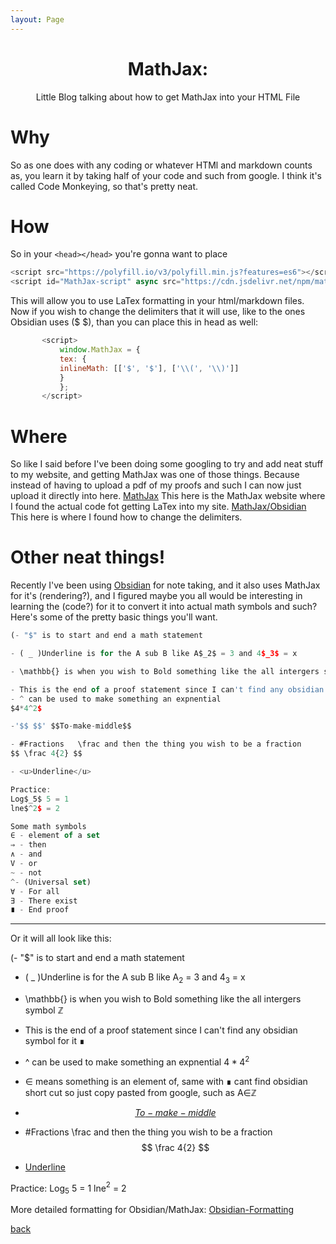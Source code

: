 ```yaml
---
layout: Page
---
```

<html>
    <head>
        <script src="https://polyfill.io/v3/polyfill.min.js?features=es6"></script>
        <script id="MathJax-script" async src="https://cdn.jsdelivr.net/npm/mathjax@3/es5/tex-mml-chtml.js"></script>
        <script>
        window.MathJax = {
        tex: {
        inlineMath: [['$', '$'], ['\\(', '\\)']]
        }
        };
        </script>
            <center>
            <H1>MathJax:</H1>
            <p> 
            Little Blog talking about how to get MathJax into your HTML File
            </p>
            </center>
    </head>
</html>

# Why
So as one does with any coding or whatever HTMl and markdown counts as, you learn it by taking half of your code and such from google. I think it's called Code Monkeying, so that's pretty neat. 
# How
So in your `<head></head>` you're gonna want to place 
```js 
<script src="https://polyfill.io/v3/polyfill.min.js?features=es6"></script> <br/> 
<script id="MathJax-script" async src="https://cdn.jsdelivr.net/npm/mathjax@3/es5/tex-mml-chtml.js"></script>
```
This will allow you to use LaTex formatting in your html/markdown files. Now if you wish to change the delimiters that it will use, like to the ones Obsidian uses ($ $), than you can place this in head as well: 
 ```js
        <script>
            window.MathJax = {
            tex: {
            inlineMath: [['$', '$'], ['\\(', '\\)']]
            }
            };
        </script>
```
# Where
So like I said before I've been doing some googling to try and add neat stuff to my website, and getting MathJax was one of those things. Because instead of having to upload a pdf of my proofs and such I can now just upload it directly into here. 
[MathJax](https://www.mathjax.org/#gettingstarted) This here is the MathJax website where I found the actual code fot getting LaTex into my site.
[MathJax/Obsidian](https://docs.mathjax.org/en/latest/input/tex/delimiters.html) This here is where I found how to change the delimiters. 
# Other neat things!
Recently I've been using [Obsidian](https://obsidian.md/) for note taking, and it also uses MathJax for it's (rendering?), and I figured maybe you all would be interesting in learning the (code?) for it to convert it into actual math symbols and such? 
Here's some of the pretty basic things you'll want. 
```js
(- "$" is to start and end a math statement

- ( _ )Underline is for the A sub B like A$_2$ = 3 and 4$_3$ = x

- \mathbb{} is when you wish to Bold something like the all intergers symbol $\mathbb{Z}$

- This is the end of a proof statement since I can't find any obsidian symbol for it ∎
- ^ can be used to make something an expnential
$4*4^2$

-'$$ $$' $$To-make-middle$$

- #Fractions   \frac and then the thing you wish to be a fraction
$$ \frac 4{2} $$

- <u>Underline</u>

Practice: 
Log$_5$ 5 = 1
lne$^2$ = 2

Some math symbols
∈ - element of a set
⇒ - then
∧ - and 
V - or
~ - not 
^- (Universal set)
∀ - For all
∃ - There exist
∎ - End proof
```
---
Or it will all look like this:

(- "$" is to start and end a math statement

- ( _ )Underline is for the A sub B like A$_2$ = 3 and 4$_3$ = x

- \mathbb{} is when you wish to Bold something like the all intergers symbol $\mathbb{Z}$

- This is the end of a proof statement since I can't find any obsidian symbol for it ∎
- ^ can be used to make something an expnential
$4*4^2$
- ∈ means something is an element of, same with ∎ cant find obsidian short cut so just copy pasted from google, such as 
A∈$\mathbb{Z}$

- <u>$$To-make-middle$$</u>

- #Fractions   \frac and then the thing you wish to be a fraction
$$ \frac 4{2} $$

- <u>Underline</u>

Practice: 
Log$_5$ 5 = 1
lne$^2$ = 2

More detailed formatting for Obsidian/MathJax: [Obsidian-Formatting](https://help.obsidian.md/How+to/Format+your+notes)<br/>

[back](../BlogPage.md)
